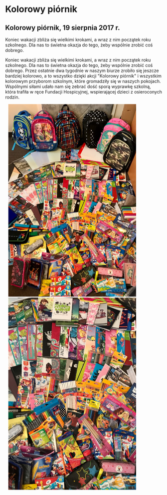 # Kolorowy piórnik
## Kolorowy piórnik, 19 sierpnia 2017 r.

Koniec wakacji zbliża się wielkimi krokami, a wraz z nim początek roku szkolnego. Dla nas to świetna okazja do tego, żeby wspólnie zrobić coś dobrego.

Koniec wakacji zbliża się wielkimi krokami, a wraz z nim początek roku szkolnego. Dla nas to świetna okazja do tego, żeby wspólnie zrobić coś dobrego. Przez ostatnie dwa tygodnie w naszym biurze zrobiło się jeszcze bardziej kolorowo, a to wszystko dzięki akcji  "Kolorowy piórnik" i wszystkim kolorowym przyborom szkolnym, które gromadziły się w naszych pokojach. Wspólnymi siłami udało nam się zebrać dość sporą wyprawkę szkolną, która trafiła w ręce Fundacji Hospicyjnej, wspierającej dzieci z osieroconych rodzin.

<img src="images/aktualnosci/2017_kolorowy_piornik/Kolorowy_piornik_01.jpg" class="img-responsive" style="width: 410px; padding-left: 10px; display: inline-block;"> 
<img src="images/aktualnosci/2017_kolorowy_piornik/Kolorowy_piornik_02.jpg" class="img-responsive" style="width: 410px; padding-left: 10px; display: inline-block;">